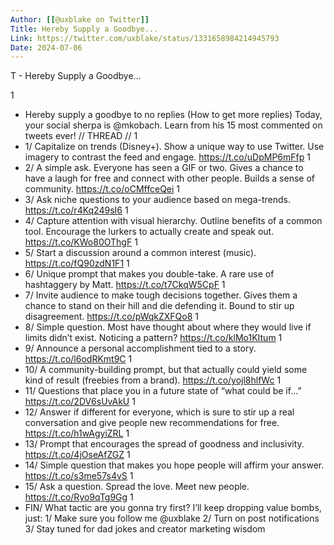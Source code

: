 ```yaml
---
Author: [[@uxblake on Twitter]]
Title: Hereby Supply a Goodbye...
Link: https://twitter.com/uxblake/status/1331658984214945793
Date: 2024-07-06
---
```

T - Hereby Supply a Goodbye...

1
- Hereby supply a goodbye to no replies
  (How to get more replies)
  Today, your social sherpa is @mkobach.
  Learn from his 15 most commented on tweets ever!
  // THREAD //
1
- 1/ 
  Capitalize on trends (Disney+). Show a unique way to use Twitter. Use imagery to contrast the feed and engage.
  https://t.co/uDpMP6mFfp
1
- 2/
  A simple ask. Everyone has seen a GIF or two. Gives a chance to have a laugh for free and connect with other people. Builds a sense of community.
  https://t.co/oCMffceQei
1
- 3/
  Ask niche questions to your audience based on mega-trends.
  https://t.co/r4Kq249sI6
1
- 4/
  Capture attention with visual hierarchy. Outline benefits of a common tool. Encourage the lurkers to actually create and speak out.
  https://t.co/KWo80OThgF
1
- 5/
  Start a discussion around a common interest (music).
  https://t.co/fQ90zdN1F1
1
- 6/
  Unique prompt that makes you double-take. A rare use of hashtaggery by Matt.
  https://t.co/t7CkqW5CpF
1
- 7/
  Invite audience to make tough decisions together. Gives them a chance to stand on their hill and die defending it. Bound to stir up disagreement.
  https://t.co/pWqkZXFQo8
1
- 8/
  Simple question. Most have thought about where they would live if limits didn’t exist. Noticing a pattern?
  https://t.co/klMo1KItum
1
- 9/
  Announce a personal accomplishment tied to a story. 
  https://t.co/l6odRKmt9C
1
- 10/
  A community-building prompt, but that actually could yield some kind of result (freebies from a brand).
  https://t.co/yojl8hlfWc
1
- 11/
  Questions that place you in a future state of “what could be if…”
  https://t.co/2DV6sUvAkU
1
- 12/
  Answer if different for everyone, which is sure to stir up a real conversation and give people new recommendations for free.
  https://t.co/h1wAgyiZRL
1
- 13/
  Prompt that encourages the spread of goodness and inclusivity.
  https://t.co/4jOseAfZGZ
1
- 14/
  Simple question that makes you hope people will affirm your answer.
  https://t.co/s3me57s4vS
1
- 15/
  Ask a question. Spread the love. Meet new people.
  https://t.co/Ryo9qTg9Gg
1
- FIN/
  What tactic are you gonna try first?
  I’ll keep dropping value bombs, just:
  1/ Make sure you follow me @uxblake
  2/ Turn on post notifications
  3/ Stay tuned for dad jokes and creator marketing wisdom
